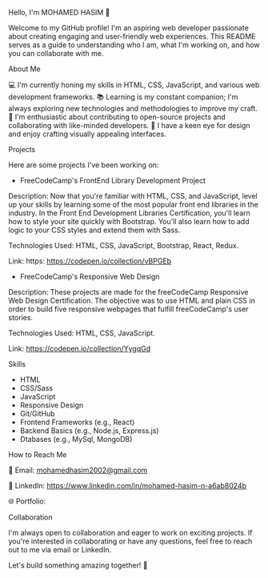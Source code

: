 Hello, I'm MOHAMED HASIM 👋


Welcome to my GitHub profile! I'm an aspiring web developer passionate about creating engaging and user-friendly web experiences. This README serves as a guide to understanding who I am, what I'm working on, and how you can collaborate with me.


About Me

💻 I'm currently honing my skills in HTML, CSS, JavaScript, and various web development frameworks.
📚 Learning is my constant companion; I'm always exploring new technologies and methodologies to improve my craft.
🌱 I'm enthusiastic about contributing to open-source projects and collaborating with like-minded developers.
🎨 I have a keen eye for design and enjoy crafting visually appealing interfaces.


Projects

Here are some projects I've been working on:

* FreeCodeCamp's FrontEnd Library Development Project

Description: Now that you're familiar with HTML, CSS, and JavaScript, level up your skills by learning some of the most popular front end libraries in the industry.
In the Front End Development Libraries Certification, you'll learn how to style your site quickly with Bootstrap. You'll also learn how to add logic to your CSS styles and extend them with Sass.

Technologies Used: HTML, CSS, JavaScript, Bootstrap, React, Redux.

Link: https: https://codepen.io/collection/vBPGEb


* FreeCodeCamp's Responsive Web Design

Description: These projects are made for the freeCodeCamp Responsive Web Design Certification. The objective was to use HTML and plain CSS in order to build five responsive webpages that fulfill freeCodeCamp's user stories.

Technologies Used: HTML, CSS, JavaScript.

Link: https://codepen.io/collection/YygqGd


Skills

* HTML
* CSS/Sass
* JavaScript
* Responsive Design
* Git/GitHub
* Frontend Frameworks (e.g., React)
* Backend Basics (e.g., Node.js, Express.js)
* Dtabases (e.g., MySql, MongoDB)


How to Reach Me

📧 Email: mohamedhasim2002@gmail.com 

🔗 LinkedIn: https://www.linkedin.com/in/mohamed-hasim-n-a6ab8024b 

🌐 Portfolio: 


Collaboration

I'm always open to collaboration and eager to work on exciting projects. If you're interested in collaborating or have any questions, feel free to reach out to me via email or LinkedIn.

Let's build something amazing together! 🚀






